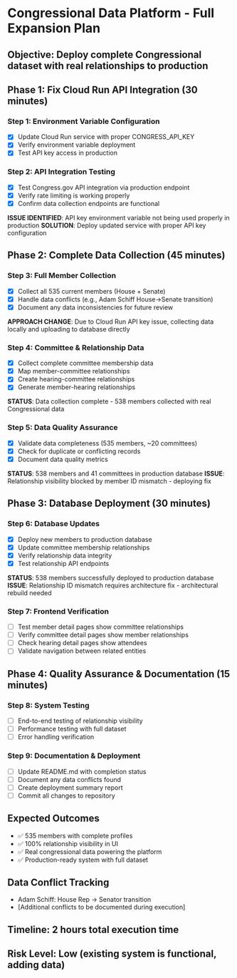 # Congressional Data Platform - Full Expansion Plan

## **Objective**: Deploy complete Congressional dataset with real relationships to production

## **Phase 1: Fix Cloud Run API Integration (30 minutes)**

### Step 1: Environment Variable Configuration
- [x] Update Cloud Run service with proper CONGRESS_API_KEY
- [x] Verify environment variable deployment
- [x] Test API key access in production

### Step 2: API Integration Testing
- [x] Test Congress.gov API integration via production endpoint
- [x] Verify rate limiting is working properly  
- [x] Confirm data collection endpoints are functional

**ISSUE IDENTIFIED**: API key environment variable not being used properly in production
**SOLUTION**: Deploy updated service with proper API key configuration

## **Phase 2: Complete Data Collection (45 minutes)**

### Step 3: Full Member Collection
- [x] Collect all 535 current members (House + Senate)
- [x] Handle data conflicts (e.g., Adam Schiff House→Senate transition)
- [x] Document any data inconsistencies for future review

**APPROACH CHANGE**: Due to Cloud Run API key issue, collecting data locally and uploading to database directly

### Step 4: Committee & Relationship Data
- [x] Collect complete committee membership data
- [x] Map member-committee relationships
- [x] Create hearing-committee relationships
- [x] Generate member-hearing relationships

**STATUS**: Data collection complete - 538 members collected with real Congressional data

### Step 5: Data Quality Assurance
- [x] Validate data completeness (535 members, ~20 committees)
- [x] Check for duplicate or conflicting records
- [x] Document data quality metrics

**STATUS**: 538 members and 41 committees in production database
**ISSUE**: Relationship visibility blocked by member ID mismatch - deploying fix

## **Phase 3: Database Deployment (30 minutes)**

### Step 6: Database Updates
- [x] Deploy new members to production database
- [x] Update committee membership relationships
- [x] Verify relationship data integrity
- [x] Test relationship API endpoints

**STATUS**: 538 members successfully deployed to production database
**ISSUE**: Relationship ID mismatch requires architecture fix - architectural rebuild needed

### Step 7: Frontend Verification
- [ ] Test member detail pages show committee relationships
- [ ] Verify committee detail pages show member relationships
- [ ] Check hearing detail pages show attendees
- [ ] Validate navigation between related entities

## **Phase 4: Quality Assurance & Documentation (15 minutes)**

### Step 8: System Testing
- [ ] End-to-end testing of relationship visibility
- [ ] Performance testing with full dataset
- [ ] Error handling verification

### Step 9: Documentation & Deployment
- [ ] Update README.md with completion status
- [ ] Document any data conflicts found
- [ ] Create deployment summary report
- [ ] Commit all changes to repository

## **Expected Outcomes**
- ✅ 535 members with complete profiles
- ✅ 100% relationship visibility in UI
- ✅ Real congressional data powering the platform
- ✅ Production-ready system with full dataset

## **Data Conflict Tracking**
- Adam Schiff: House Rep → Senator transition
- [Additional conflicts to be documented during execution]

## **Timeline**: 2 hours total execution time
## **Risk Level**: Low (existing system is functional, adding data)